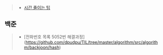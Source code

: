 >* [시간 줄이는 팁](https://github.com/dpudpu/TIL/blob/master/algorithm/docs/%EC%8B%9C%EA%B0%84%EC%B4%88%EA%B3%BC%EB%A5%BC%20%EC%A4%84%EC%9D%B4%EB%8A%94%20%EB%B0%A9%EB%B2%95.md)

## 백준 
>* [전화번호 목록 5052번 해결과정]
(https://github.com/dpudpu/TIL/tree/master/algorithm/src/algorithm/backjoon/hash)
